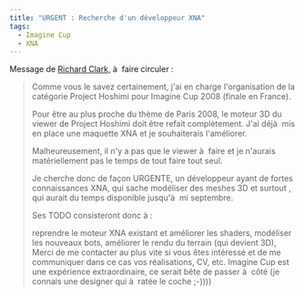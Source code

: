```yaml
---
title: "URGENT : Recherche d'un développeur XNA"
tags:
  - Imagine Cup
  - XNA
---
```


Message de [Richard Clark,](http://blogs.developpeur.org/richardc/archive/2007/08/13/urgent-cherche-d-veloppeur-xna-pour-ms-imagine-cup-2008.aspx) à  faire circuler&nbsp;:

> Comme vous le savez certainement, j'ai en charge l'organisation de la catégorie Project Hoshimi pour Imagine Cup 2008 (finale en France).
> 
> Pour être au plus proche du thème de Paris 2008, le moteur 3D du viewer de Project Hoshimi doit être refait complètement. J'ai déjà  mis en place une maquette XNA et je souhaiterais l'améliorer.
> 
> Malheureusement, il n'y a pas que le viewer à  faire et je n'aurais matériellement pas le temps de tout faire tout seul.
> 
> Je cherche donc de façon URGENTE, un développeur ayant de fortes connaissances XNA, qui sache modéliser des meshes 3D et surtout , qui aurait du temps disponible jusqu'à  mi septembre.
> 
> Ses TODO consisteront donc à :
> 
> reprendre le moteur XNA existant et améliorer les shaders,
> modéliser les nouveaux bots,
> améliorer le rendu du terrain (qui devient 3D),
> Merci de me contacter au plus vite si vous êtes intéressé et de me communiquer dans ce cas vos réalisations, CV, etc. Imagine Cup est une expérience extraordinaire, ce serait bête de passer à  côté (je connais une designer qui à  ratée le coche ;-))))